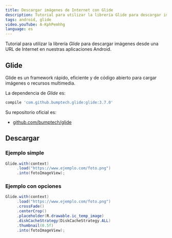 ```yaml
---
title: Descargar imágenes de Internet con Glide
description: Tutorial para utilizar la librería Glide para descargar imágenes desde una URL de Internet en nuestras aplicaciones Android.
tags: android, glide
video.youTube: A-KphPemhhg
language: es
---
```


Tutorial para utilizar la librería *Glide* para descargar imágenes desde una URL de Internet en nuestras aplicaciones Android.

## Glide

Glide es un framework rápido, eficiente y de código abierto para cargar imágenes o recursos multimedia.

La dependencia de _Glide_ es:

```groovy
compile 'com.github.bumptech.glide:glide:3.7.0'
```

Su repositorio oficial es:

* [github.com/bumptech/glide](https://github.com/bumptech/glide)

## Descargar

### Ejemplo simple

```java
Glide.with(context)
     .load("https://www.ejemplo.com/foto.png")
     .into(fotoImageView);
```

### Ejemplo con opciones

```java
Glide.with(context)
     .load("https://www.ejemplo.com/foto.png")
     .crossFade()
     .centerCrop()
     .placeholder(R.drawable.ic_temp_image)
     .diskCacheStrategy(DiskCacheStrategy.ALL)
     .thumbnail(0.5f)
     .into(fotoImageView);
```
